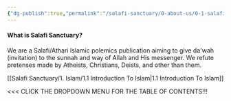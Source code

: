 ```yaml
---
{"dg-publish":true,"permalink":"/salafi-sanctuary/0-about-us/0-1-salafi-sanctuary/","tags":["gardenEntry"],"created":"2024-12-22T22:39:18.531-05:00","updated":"2024-12-23T00:13:29.297-05:00"}
---
```


#### **What is Salafi Sanctuary?**

We are a Salafi/Athari Islamic polemics publication aiming to give da'wah (invitation) to the sunnah and way of Allah and His messenger. We refute pretenses made by Atheists, Christians, Deists, and other than them.

[[Salafi Sanctuary/1. Islam/1.1 Introduction To Islam\|1.1 Introduction To Islam]]

<<< CLICK THE DROPDOWN MENU FOR THE TABLE OF CONTENTS!!!